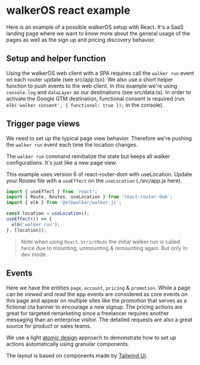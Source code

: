 # walkerOS react example

Here is an example of a possible walkerOS setup with React. It's a SaaS landing
page where we want to know more about the general usage of the pages as well as
the sign up and pricing discovery behavior.

## Setup and helper function

Using the walkerOS web client with a SPA requires call the `walker run` event on
each router update (see src/app.tsx). We also use a short helper function to
push events to the web client. In this example we're using `console.log` and
`dataLayer` as our destinations (see src/data.ts). In order to activate the
Google GTM destination, functional consent is required (run
`elb('walker consent', { functional: true });` in the console).

## Trigger page views

We need to set up the typical page view behavior. Therefore we're pushing the
`walker run` event each time the location changes.

The `walker run` command reinitialize the state but keeps all walker
configurations. It's just like a new page view.

This example uses version 6 of react-router-dom with useLocation. Update your
Routes file with a `useEffect` on the `useLocation` (./src/app.js here).

```ts
import { useEffect } from 'react';
import { Route, Routes, useLocation } from 'react-router-dom';
import { elb } from '@elbwalker/walker.js';

const location = useLocation();
useEffect(() => {
  elb('walker run');
}, [location]);
```

> Note when using `React.StrictMode` the initial walker run is called twice due
> to mounting, unmounting & remounting again. But only in dev mode.

## Events

Here we have the entities `page`, `account`, `pricing` & `promotion`. While a
page can be _viewed_ and _read_ the app events are considered as core events on
this page and appear on multiple sites like the promotion that serves as a
fictional cta banner to encourage a new signup. The pricing actions are great
for targeted remarketing since a freelancer requires another messaging than an
enterprise visitor. The detailed requests are also a great source for product or
sales teams.

We use a light
[atomic design](https://bradfrost.com/blog/post/atomic-web-design/) approach to
demonstrate how to set up actions automatically using granular components.

The layout is based on components made by
[Tailwind UI](https://tailwindui.com/).
